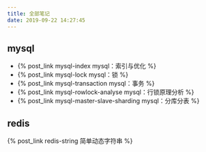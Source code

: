 ```yaml
---
title: 全部笔记
date: 2019-09-22 14:27:45
---
```


## mysql
+ {% post_link mysql-index mysql：索引与优化 %}
+ {% post_link mysql-lock mysql：锁 %}
+ {% post_link mysql-transaction mysql：事务 %}
+ {% post_link mysql-rowlock-analyse mysql：行锁原理分析 %}
+ {% post_link mysql-master-slave-sharding mysql：分库分表 %}

## redis
 {% post_link redis-string 简单动态字符串 %}